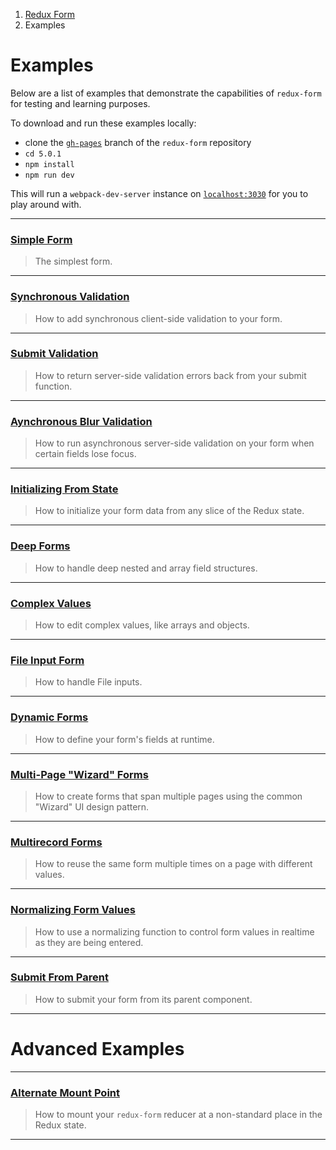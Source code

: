<ol class="breadcrumb">
  <li><a href="#/">Redux Form</a></li>
  <li class="active">Examples</li>
</ol>

# Examples

Below are a list of examples that demonstrate the capabilities of `redux-form` for testing and learning
purposes.

To download and run these examples locally:

* clone the [`gh-pages`](https://github.com/erikras/redux-form/tree/gh-pages) branch of the `redux-form` repository
* `cd 5.0.1`
* `npm install` 
* `npm run dev`

This will run a `webpack-dev-server` instance on 
[`localhost:3030`](http://localhost:3030) for you to play around with.

---

### [Simple Form](#/examples/simple)

> The simplest form.

---
  
### [Synchronous Validation](#/examples/synchronous-validation)

> How to add synchronous client-side validation to your form.

---
  
### [Submit Validation](#/examples/submit-validation)

> How to return server-side validation errors back from your submit function.

---
  
### [Aynchronous Blur Validation](#/examples/asynchronous-blur-validation)

> How to run asynchronous server-side validation on your form when certain fields lose focus.

---
  
### [Initializing From State](#/examples/initializing-from-state)

> How to initialize your form data from any slice of the Redux state.

---

### [Deep Forms](#/examples/deep)

> How to handle deep nested and array field structures.

---

### [Complex Values](#/examples/complex)

> How to edit complex values, like arrays and objects.

---

### [File Input Form](#/examples/file)

> How to handle File inputs.

---
  
### [Dynamic Forms](#/examples/dynamic)

> How to define your form's fields at runtime.

---
  
### [Multi-Page "Wizard" Forms](#/examples/wizard)

> How to create forms that span multiple pages using the common "Wizard" UI design pattern.

---
### [Multirecord Forms](#/examples/multirecord)

> How to reuse the same form multiple times on a page with different values.

---
  
### [Normalizing Form Values](#/examples/normalizing)

> How to use a normalizing function to control form values in realtime as they are being entered.

---
  
### [Submit From Parent](#/examples/submit-from-parent)

> How to submit your form from its parent component.

---
  
# Advanced Examples

---

### [Alternate Mount Point](#/examples/alternate-mount-point)

> How to mount your `redux-form` reducer at a non-standard place in the Redux state.

---
  
